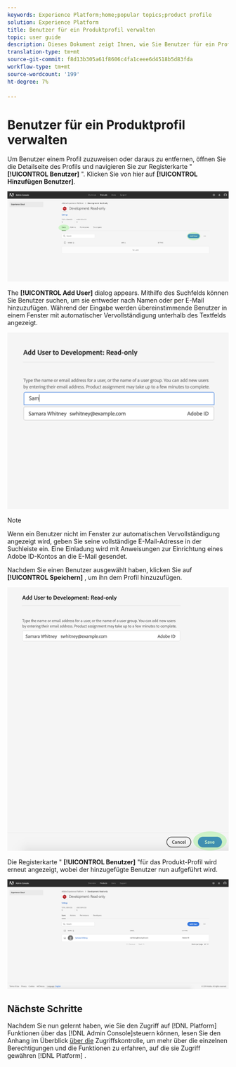 ```yaml
---
keywords: Experience Platform;home;popular topics;product profile
solution: Experience Platform
title: Benutzer für ein Produktprofil verwalten
topic: user guide
description: Dieses Dokument zeigt Ihnen, wie Sie Benutzer für ein Profil in der Benutzeroberfläche von Adobe Experience Platform verwalten.
translation-type: tm+mt
source-git-commit: f8d13b305a61f8606c4fa1ceee6d4518b5d83fda
workflow-type: tm+mt
source-wordcount: '199'
ht-degree: 7%

---
```



# Benutzer für ein Produktprofil verwalten

Um Benutzer einem Profil zuzuweisen oder daraus zu entfernen, öffnen Sie die Detailseite des Profils und navigieren Sie zur Registerkarte &quot; **[!UICONTROL Benutzer]** &quot;. Klicken Sie von hier auf **[!UICONTROL Hinzufügen Benutzer]**.

![add-users-button](../images/add-users-button.png)

The **[!UICONTROL Add User]** dialog appears. Mithilfe des Suchfelds können Sie Benutzer suchen, um sie entweder nach Namen oder per E-Mail hinzuzufügen. Während der Eingabe werden übereinstimmende Benutzer in einem Fenster mit automatischer Vervollständigung unterhalb des Textfelds angezeigt.

![add-user-autocomplete](../images/add-user-autocomplete.png)

>[!NOTE]
>
>Wenn ein Benutzer nicht im Fenster zur automatischen Vervollständigung angezeigt wird, geben Sie seine vollständige E-Mail-Adresse in der Suchleiste ein. Eine Einladung wird mit Anweisungen zur Einrichtung eines Adobe ID-Kontos an die E-Mail gesendet.

Nachdem Sie einen Benutzer ausgewählt haben, klicken Sie auf **[!UICONTROL Speichern]** , um ihn dem Profil hinzuzufügen.

![add-user-save](../images/add-user-save.png)

Die Registerkarte &quot; **[!UICONTROL Benutzer]** &quot;für das Produkt-Profil wird erneut angezeigt, wobei der hinzugefügte Benutzer nun aufgeführt wird.

![vom Benutzer hinzugefügt](../images/user-added.png)

## Nächste Schritte

Nachdem Sie nun gelernt haben, wie Sie den Zugriff auf [!DNL Platform] Funktionen über das [!DNL Admin Console]steuern können, lesen Sie den Anhang im Überblick [über die](../home.md) Zugriffskontrolle, um mehr über die einzelnen Berechtigungen und die Funktionen zu erfahren, auf die sie Zugriff gewähren [!DNL Platform] .